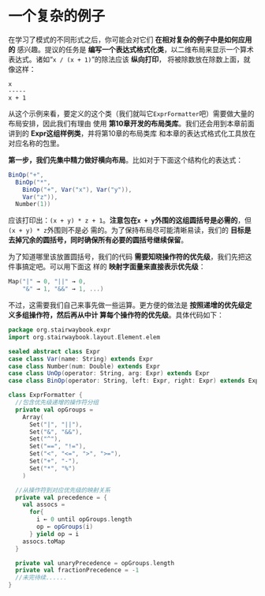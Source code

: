 一个复杂的例子
===================================================================================
在学习了模式的不同形式之后，你可能会对它们 **在相对复杂的例子中是如何应用的** 感兴趣。提议的任务是
**编写一个表达式格式化类**，以二维布局来显示一个算术表达式。诸如“`x / (x + 1)`”的除法应该 **纵向打印**，
将被除数放在除数上面，就像这样：
```
x
-----
x + 1
```
从这个示例来看，要定义的这个类（我们就叫它`ExprFormatter`吧）需要做大量的布局安排，因此我们有理由
使用 **第10章开发的布局类库**。我们还会用到本章前面讲到的 **Expr这组样例类**，并将第10章的布局类库
和本章的表达式格式化工具放在对应名称的包里。

**第一步，我们先集中精力做好横向布局**。比如对于下面这个结构化的表达式：
```scala
BinOp("+",
  BinOp("*",
    BinOp("+", Var("x"), Var("y")),
    Var("z")),
  Number(1))
```
应该打印出：`(x + y) * z + 1`。**注意包在`x + y`外围的这组圆括号是必需的**，但`(x + y) * z`外围则不是必
需的。为了保持布局尽可能清晰易读，我们的 **目标是去掉冗余的圆括号，同时确保所有必要的圆括号继续保留**。

为了知道哪里该放置圆括号，我们的代码 **需要知晓操作符的优先级**，我们先把这件事搞定吧。可以用下面这
样的 **映射字面量来直接表示优先级**：
```scala
Map("|" → 0, "||" → 0,
    "&" → 1, "&&" → 1, ...)
```
不过，这需要我们自己来事先做一些运算。更方便的做法是 **按照递增的优先级定义多组操作符，然后再从中计
算每个操作符的优先级**。具体代码如下：
```scala
package org.stairwaybook.expr
import org.stairwaybook.layout.Element.elem

sealed abstract class Expr
case class Var(name: String) extends Expr
case class Number(num: Double) extends Expr
case class UnOp(operator: String, arg: Expr) extends Expr
case class BinOp(operator: String, left: Expr, right: Expr) extends Expr

class ExprFormatter {
  //包含优先级递增的操作符分组
  private val opGroups =
    Array(
      Set("|", "||"),
      Set("&", "&&"),
      Set("^"),
      Set("==", "!="),
      Set("<", "<=", ">", ">="),
      Set("+", "-"),
      Set("*", "%")
    )

  //从操作符到对应优先级的映射关系
  private val precedence = {
    val assocs =
      for{
        i ← 0 until opGroups.length
        op ← opGroups(i)
      } yield op → i
    assocs.toMap
  }

  private val unaryPrecedence = opGroups.length
  private val fractionPrecedence = -1
  //未完待续......
}
```


